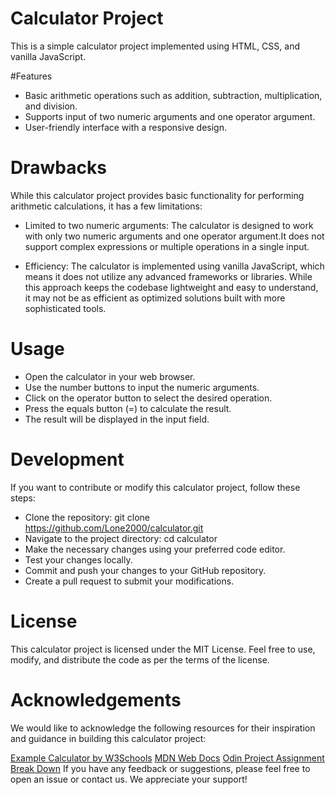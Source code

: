 # Calculator Project
This is a simple calculator project implemented using HTML, CSS, and vanilla JavaScript.

#Features
* Basic arithmetic operations such as addition, subtraction, multiplication, and division.
* Supports input of two numeric arguments and one operator argument.
* User-friendly interface with a responsive design.

# Drawbacks
While this calculator project provides basic functionality for performing arithmetic calculations, it has a few limitations:

* Limited to two numeric arguments: The calculator is designed to work with only two numeric arguments and one operator argument.It does not support complex expressions or multiple operations in a single input.

* Efficiency: The calculator is implemented using vanilla JavaScript, which means it does not utilize any advanced frameworks or libraries. While this approach keeps the codebase lightweight and easy to understand, it may not be as efficient as optimized solutions built with more sophisticated tools.

# Usage
* Open the calculator in your web browser.
* Use the number buttons to input the numeric arguments.
* Click on the operator button to select the desired operation.
* Press the equals button (=) to calculate the result.
* The result will be displayed in the input field.

# Development
If you want to contribute or modify this calculator project, follow these steps:

* Clone the repository: git clone https://github.com/Lone2000/calculator.git
* Navigate to the project directory: cd calculator
* Make the necessary changes using your preferred code editor.
* Test your changes locally.
* Commit and push your changes to your GitHub repository.
* Create a pull request to submit your modifications.

# License
This calculator project is licensed under the MIT License. Feel free to use, modify, and distribute the code as per the terms of the license.

# Acknowledgements
We would like to acknowledge the following resources for their inspiration and guidance in building this calculator project:

[Example Calculator by W3Schools](https://www.w3schools.com/howto/howto_js_calculator.asp)
[MDN Web Docs](https://developer.mozilla.org/)
[Odin Project Assignment Break Down](https://www.theodinproject.com/lessons/foundations-calculator)
If you have any feedback or suggestions, please feel free to open an issue or contact us. We appreciate your support!
